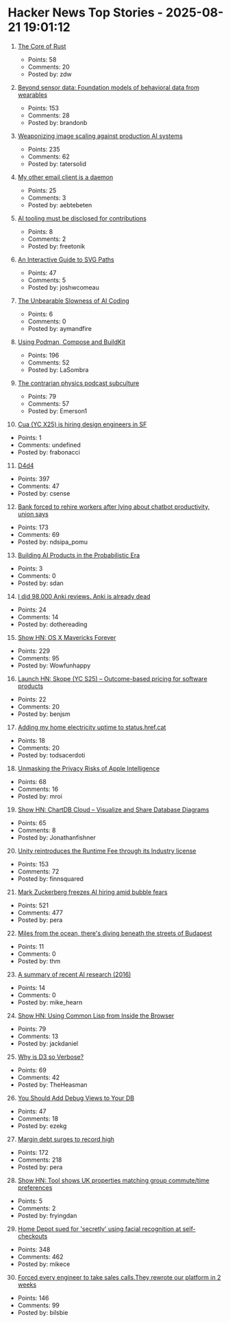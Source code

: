 # Hacker News Top Stories - 2025-08-21 19:01:12

1. [The Core of Rust](https://jyn.dev/the-core-of-rust/)
   - Points: 58
   - Comments: 20
   - Posted by: zdw

2. [Beyond sensor data: Foundation models of behavioral data from wearables](https://arxiv.org/abs/2507.00191)
   - Points: 153
   - Comments: 28
   - Posted by: brandonb

3. [Weaponizing image scaling against production AI systems](https://blog.trailofbits.com/2025/08/21/weaponizing-image-scaling-against-production-ai-systems/)
   - Points: 235
   - Comments: 62
   - Posted by: tatersolid

4. [My other email client is a daemon](https://feyor.sh/blog/my-other-email-client-is-a-mail-daemon/)
   - Points: 25
   - Comments: 3
   - Posted by: aebtebeten

5. [AI tooling must be disclosed for contributions](https://github.com/ghostty-org/ghostty/pull/8289)
   - Points: 8
   - Comments: 2
   - Posted by: freetonik

6. [An Interactive Guide to SVG Paths](https://www.joshwcomeau.com/svg/interactive-guide-to-paths/)
   - Points: 47
   - Comments: 5
   - Posted by: joshwcomeau

7. [The Unbearable Slowness of AI Coding](https://joshuavaldez.com/the-unbearable-slowness-of-ai-coding/)
   - Points: 6
   - Comments: 0
   - Posted by: aymandfire

8. [Using Podman, Compose and BuildKit](https://emersion.fr/blog/2025/using-podman-compose-and-buildkit/)
   - Points: 196
   - Comments: 52
   - Posted by: LaSombra

9. [The contrarian physics podcast subculture](https://timothynguyen.org/2025/08/21/physics-grifters-eric-weinstein-sabine-hossenfelder-and-a-crisis-of-credibility/)
   - Points: 79
   - Comments: 57
   - Posted by: Emerson1

10. [Cua (YC X25) is hiring design engineers in SF](https://www.ycombinator.com/companies/cua/jobs/a6UbTvG-founding-engineer-ux-design)
   - Points: 1
   - Comments: undefined
   - Posted by: frabonacci

11. [D4d4](https://www.nmichaels.org/musings/d4d4/d4d4/)
   - Points: 397
   - Comments: 47
   - Posted by: csense

12. [Bank forced to rehire workers after lying about chatbot productivity, union says](https://arstechnica.com/tech-policy/2025/08/bank-forced-to-rehire-workers-after-lying-about-chatbot-productivity-union-says/)
   - Points: 173
   - Comments: 69
   - Posted by: ndsipa_pomu

13. [Building AI Products in the Probabilistic Era](https://giansegato.com/essays/probabilistic-era)
   - Points: 3
   - Comments: 0
   - Posted by: sdan

14. [I did 98,000 Anki reviews. Anki is already dead](https://miguelconner.substack.com/p/anki-is-already-dead)
   - Points: 24
   - Comments: 14
   - Posted by: dothereading

15. [Show HN: OS X Mavericks Forever](https://mavericksforever.com/)
   - Points: 229
   - Comments: 95
   - Posted by: Wowfunhappy

16. [Launch HN: Skope (YC S25) – Outcome-based pricing for software products](undefined)
   - Points: 22
   - Comments: 20
   - Posted by: benjsm

17. [Adding my home electricity uptime to status.href.cat](https://aggressivelyparaphrasing.me/2025/08/21/adding-my-home-electricity-uptime-to-status-href-cat/)
   - Points: 18
   - Comments: 20
   - Posted by: todsacerdoti

18. [Unmasking the Privacy Risks of Apple Intelligence](https://www.lumia.security/blog/applestorm)
   - Points: 68
   - Comments: 16
   - Posted by: mroi

19. [Show HN: ChartDB Cloud – Visualize and Share Database Diagrams](https://app.chartdb.io)
   - Points: 65
   - Comments: 8
   - Posted by: Jonathanfishner

20. [Unity reintroduces the Runtime Fee through its Industry license](https://unity.com/products/unity-industry)
   - Points: 153
   - Comments: 72
   - Posted by: finnsquared

21. [Mark Zuckerberg freezes AI hiring amid bubble fears](https://www.telegraph.co.uk/business/2025/08/21/zuckerberg-freezes-ai-hiring-amid-bubble-fears/)
   - Points: 521
   - Comments: 477
   - Posted by: pera

22. [Miles from the ocean, there's diving beneath the streets of Budapest](https://www.cnn.com/2025/08/18/travel/budapest-diving-molnar-janos-cave)
   - Points: 11
   - Comments: 0
   - Posted by: thm

23. [A summary of recent AI research (2016)](https://blog.plan99.net/the-science-of-westworld-ec624585e47)
   - Points: 14
   - Comments: 0
   - Posted by: mike_hearn

24. [Show HN: Using Common Lisp from Inside the Browser](https://turtleware.eu/posts/Using-Common-Lisp-from-inside-the-Browser.html)
   - Points: 79
   - Comments: 13
   - Posted by: jackdaniel

25. [Why is D3 so Verbose?](https://theheasman.com/short_stories/why-is-d3-code-so-long-and-complicated-or-why-is-it-so-verbose/)
   - Points: 69
   - Comments: 42
   - Posted by: TheHeasman

26. [You Should Add Debug Views to Your DB](https://chrispenner.ca/posts/views-for-debugging)
   - Points: 47
   - Comments: 18
   - Posted by: ezekg

27. [Margin debt surges to record high](https://www.advisorperspectives.com/dshort/updates/2025/07/23/margin-debt-surges-record-high-june-2025)
   - Points: 172
   - Comments: 218
   - Posted by: pera

28. [Show HN: Tool shows UK properties matching group commute/time preferences](https://closemove.com)
   - Points: 5
   - Comments: 2
   - Posted by: fryingdan

29. [Home Depot sued for 'secretly' using facial recognition at self-checkouts](https://petapixel.com/2025/08/20/home-depot-sued-for-secretly-using-facial-recognition-technology-on-self-checkout-cameras/)
   - Points: 348
   - Comments: 462
   - Posted by: mikece

30. [Forced every engineer to take sales calls.They rewrote our platform in 2 weeks](https://old.reddit.com/r/Entrepreneur/comments/1mw5yfg/forced_every_engineer_to_take_sales_calls_they/)
   - Points: 146
   - Comments: 99
   - Posted by: bilsbie


